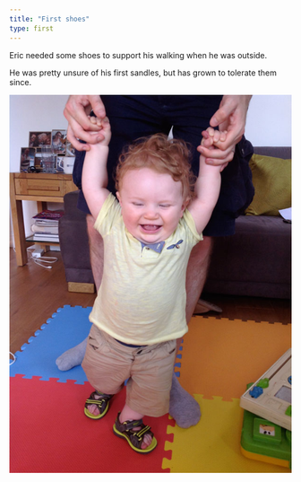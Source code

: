 ```yaml
---
title: "First shoes"
type: first
---
```


Eric needed some shoes to support his walking when he was outside.

He was pretty unsure of his first sandles, but has grown to tolerate them since.

![Shoes](img/photos/2014-07-11-shoes.jpg)
